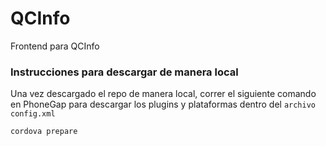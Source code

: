 # QCInfo

Frontend para QCInfo

### Instrucciones para descargar de manera local

Una vez descargado el repo de manera local, correr el siguiente comando en PhoneGap para descargar los plugins y plataformas dentro del `archivo config.xml`

```
cordova prepare
```
